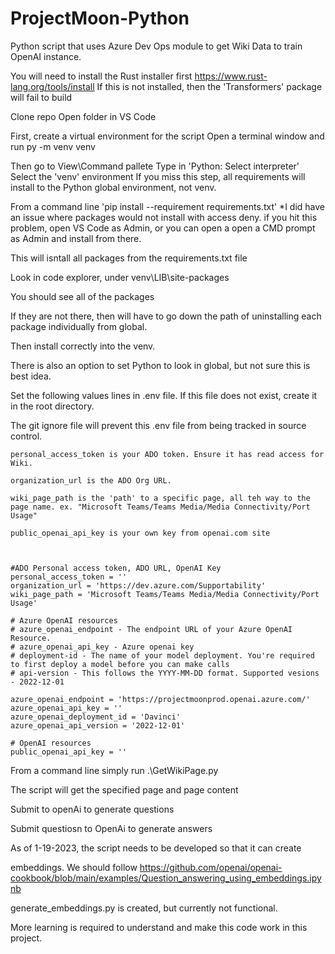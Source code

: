 # ProjectMoon-Python
Python script that uses Azure Dev Ops module to get Wiki Data to train OpenAI instance.


You will need to install the Rust installer first https://www.rust-lang.org/tools/install
If this is not installed, then the 'Transformers' package will fail to build


Clone repo
Open folder in VS Code


First, create a virtual environment for the script
Open a terminal window and run 
    py -m venv venv


Then go to View\Command pallete
Type in 'Python: Select interpreter'
Select the 'venv' environment
    If you miss this step, all requirements will install to the Python global environment, not venv.



From a command line 'pip install --requirement requirements.txt'
   *I did have an issue where packages would not install with access deny. 
   if you hit this problem, open VS Code as Admin, or you can open a open a CMD prompt as Admin and install from there.
   
   
This will isntall all packages from the requirements.txt file

Look in code explorer, under venv\LIB\site-packages

You should see all of the packages

If they are not there, then will have to go down the path of uninstalling each package individually from global.

Then install correctly into the venv. 

There is also an option to set Python to look in global, but not sure this is best idea. 


Set the following values lines in .env file. If this file does not exist, create it in the root directory.

The git ignore file will prevent this .env file from being tracked in source control. 
    
    personal_access_token is your ADO token. Ensure it has read access for Wiki.
    
    organization_url is the ADO Org URL.
    
    wiki_page_path is the 'path' to a specific page, all teh way to the page name. ex. "Microsoft Teams/Teams Media/Media Connectivity/Port Usage"

    public_openai_api_key is your own key from openai.com site

    
    
    #ADO Personal access token, ADO URL, OpenAI Key
    personal_access_token = ''
    organization_url = 'https://dev.azure.com/Supportability'
    wiki_page_path = 'Microsoft Teams/Teams Media/Media Connectivity/Port Usage'

    # Azure OpenAI resources
    # azure_openai_endpoint - The endpoint URL of your Azure OpenAI Resource.
    # azure_openai_api_key - Azure openai key
    # deployment-id - The name of your model deployment. You're required to first deploy a model before you can make calls
    # api-version - This follows the YYYY-MM-DD format. Supported vesions - 2022-12-01

    azure_openai_endpoint = 'https://projectmoonprod.openai.azure.com/'
    azure_openai_api_key = ''
    azure_openai_deployment_id = 'Davinci'
    azure_openai_api_version = '2022-12-01'

    # OpenAI resources
    public_openai_api_key = ''



From a command line simply run .\GetWikiPage.py

The script will get the specified page and page content

Submit to openAi to generate questions

Submit questiosn to OpenAi to generate answers



As of 1-19-2023, the script needs to be developed so that it can create

embeddings. We should follow https://github.com/openai/openai-cookbook/blob/main/examples/Question_answering_using_embeddings.ipynb

generate_embeddings.py is created, but currently not functional. 

More learning is required to understand and make this code work in this project. 
